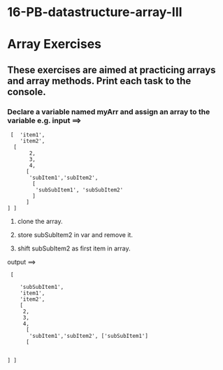 # 16-PB-datastructure-array-III

# Array Exercises 
## These exercises are aimed at practicing arrays and array methods. Print each task to the console.

### Declare a variable named myArr and assign an array to the variable e.g. input ==> 

     [  'item1',
        'item2',
      [
           2,
           3,
           4,
          [
           'subItem1','subItem2',
            [
             'subSubItem1', 'subSubItem2'
            ]
          ]
    ] ]
 
 

1. clone the array.

2.  store subSubItem2 in var and remove it.

3. shift subSubItem2 as first item in array.

output ==>

     [

        'subSubItem1',
        'item1',
        'item2',
        [
         2,
         3,
         4,
          [
           'subItem1','subItem2', ['subSubItem1']
          [
             
        
    ] ]
